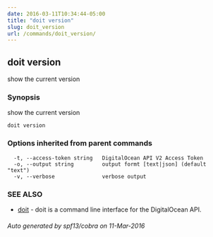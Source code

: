 ```yaml
---
date: 2016-03-11T10:34:44-05:00
title: "doit version"
slug: doit_version
url: /commands/doit_version/
---
```

## doit version

show the current version

### Synopsis


show the current version

```
doit version
```

### Options inherited from parent commands

```
  -t, --access-token string   DigitalOcean API V2 Access Token
  -o, --output string         output formt [text|json] (default "text")
  -v, --verbose               verbose output
```

### SEE ALSO
* [doit](/commands/doit/)	 - doit is a command line interface for the DigitalOcean API.

###### Auto generated by spf13/cobra on 11-Mar-2016
